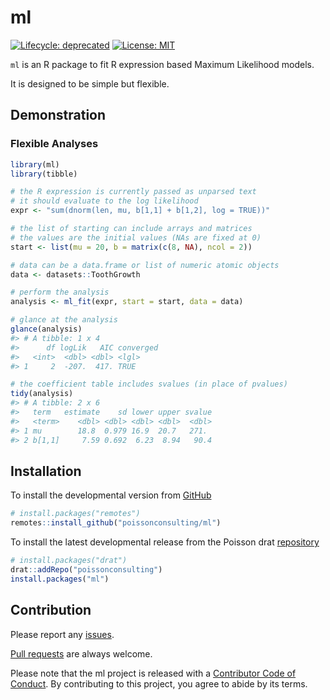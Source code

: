 
<!-- README.md is generated from README.Rmd. Please edit that file -->

# ml

<!-- badges: start -->

[![Lifecycle:
deprecated](https://img.shields.io/badge/lifecycle-deprecated-orange.svg)](https://lifecycle.r-lib.org/articles/stages.html#deprecated)
[![License:
MIT](https://img.shields.io/badge/License-MIT-green.svg)](https://opensource.org/licenses/MIT)
<!-- [![Tinyverse status](https://tinyverse.netlify.com/badge/ml)](https://CRAN.R-project.org/package=ml) -->
<!-- [![CRAN status](https://www.r-pkg.org/badges/version/ml)](https://cran.r-project.org/package=ml) -->
<!-- ![CRAN downloads](https://cranlogs.r-pkg.org/badges/ml) -->
<!-- badges: end -->

`ml` is an R package to fit R expression based Maximum Likelihood
models.

It is designed to be simple but flexible.

## Demonstration

### Flexible Analyses

``` r
library(ml)
library(tibble)

# the R expression is currently passed as unparsed text
# it should evaluate to the log likelihood
expr <- "sum(dnorm(len, mu, b[1,1] + b[1,2], log = TRUE))"

# the list of starting can include arrays and matrices
# the values are the initial values (NAs are fixed at 0)
start <- list(mu = 20, b = matrix(c(8, NA), ncol = 2))

# data can be a data.frame or list of numeric atomic objects
data <- datasets::ToothGrowth

# perform the analysis
analysis <- ml_fit(expr, start = start, data = data)

# glance at the analysis
glance(analysis)
#> # A tibble: 1 x 4
#>      df logLik   AIC converged
#>   <int>  <dbl> <dbl> <lgl>    
#> 1     2  -207.  417. TRUE

# the coefficient table includes svalues (in place of pvalues)
tidy(analysis)
#> # A tibble: 2 x 6
#>   term   estimate    sd lower upper svalue
#>   <term>    <dbl> <dbl> <dbl> <dbl>  <dbl>
#> 1 mu        18.8  0.979 16.9  20.7   271. 
#> 2 b[1,1]     7.59 0.692  6.23  8.94   90.4
```

## Installation

<!-- To install the latest release from [CRAN](https://cran.r-project.org) -->

To install the developmental version from
[GitHub](https://github.com/poissonconsulting/ml)

``` r
# install.packages("remotes")
remotes::install_github("poissonconsulting/ml")
```

To install the latest developmental release from the Poisson drat
[repository](https://github.com/poissonconsulting/drat)

``` r
# install.packages("drat")
drat::addRepo("poissonconsulting")
install.packages("ml")
```

## Contribution

Please report any
[issues](https://github.com/poissonconsulting/ml/issues).

[Pull requests](https://github.com/poissonconsulting/ml/pulls) are
always welcome.

Please note that the ml project is released with a [Contributor Code of
Conduct](https://contributor-covenant.org/version/2/0/CODE_OF_CONDUCT.html).
By contributing to this project, you agree to abide by its terms.
